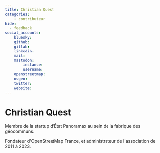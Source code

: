 ```yaml
---
title: Christian Quest
categories:
    - contributeur
hide:
  - feedback
social_accounts:
    bluesky:
    github:
    gitlab:
    linkedin:
    mail:
    mastodon:
        instance:
        username:
    openstreetmap:
    osgeo:
    twitter:
    website:
---
```


# Christian Quest

<!-- --8<-- [start:author-sign-block] -->

Membre de la startup d'État Panoramax au sein de la fabrique des géocommuns.

Fondateur d'OpenStreetMap France, et administrateur de l'association de 2011 à 2023.

<!-- --8<-- [end:author-sign-block] -->
